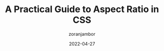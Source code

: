 ---
author: zoranjambor
date: 2022-04-27
draft: true
permalink: false
publisher: cssweekly
tags:
  - videos
  - guides
  - css
target_url: https://www.youtube.com/watch?v=tStiWGcnkWI
title: A Practical Guide to Aspect Ratio in CSS
---